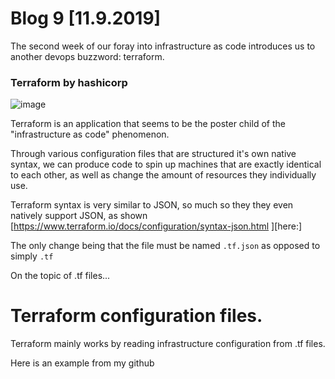 # Blog 9 [11.9.2019]

The second week of our foray into infrastructure as code introduces us to another devops buzzword: terraform.

### Terraform by hashicorp
![image](https://banner2.cleanpng.com/20180529/szy/kisspng-terraform-hashicorp-microsoft-azure-infrastructure-5b0e0b6cc80963.2449977615276470848194.jpg)


Terraform is an application that seems to be the poster child of the "infrastructure as code" phenomenon.

Through various configuration files that are structured it's own native syntax, we can produce code to spin up machines that are exactly identical to each other, as well as change the amount of resources they individually use.

Terraform syntax is very similar to JSON, so much so they they even natively support JSON, as shown [https://www.terraform.io/docs/configuration/syntax-json.html ][here:]

The only change being that the file must be named ```.tf.json``` as opposed to simply ```.tf```

On the topic of .tf files...


# Terraform configuration files.

Terraform mainly works by reading infrastructure configuration from .tf files.

Here is an example from my github 

